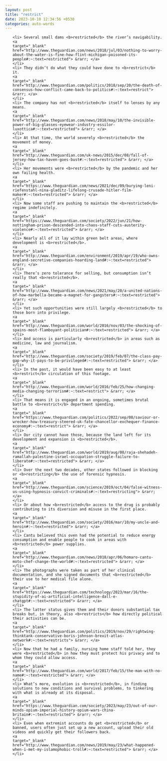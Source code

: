 ```yaml
---
layout: post
title: "restrict"
date: 2023-10-10 12:34:56 +0530
categories: auto-words
---
```

<ol>

    <li> Several small dams <b>restricted</b> the river’s navigability.
    <a 
    target="_blank" 
    href="http://www.theguardian.com/news/2018/jul/03/nothing-to-worry-about-the-water-is-fine-how-flint-michigan-poisoned-its-people#:~:text=restricted"> &rarr; </a>
    </li>
    <li> They didn’t do what they could have done to <b>restrict</b> it.
    <a 
    target="_blank" 
    href="http://www.theguardian.com/politics/2018/sep/20/the-death-of-consensus-how-conflict-came-back-to-politics#:~:text=restrict"> &rarr; </a>
    </li>
    <li> The company has not <b>restricted</b> itself to lenses by any means.
    <a 
    target="_blank" 
    href="http://www.theguardian.com/news/2018/may/10/the-invisible-power-of-big-glasses-eyewear-industry-essilor-luxottica#:~:text=restricted"> &rarr; </a>
    </li>
    <li> At that time, the world severely <b>restricted</b> the movement of money.
    <a 
    target="_blank" 
    href="http://www.theguardian.com/uk-news/2015/dec/08/fall-of-jersey-how-tax-haven-goes-bust#:~:text=restricted"> &rarr; </a>
    </li>
    <li> Her movements were <b>restricted</b> by the pandemic and her own failing health.
    <a 
    target="_blank" 
    href="https://www.theguardian.com/news/2021/dec/09/burying-leni-riefenstahl-nina-gladitz-lifelong-crusade-hitler-film-maker#:~:text=restricted"> &rarr; </a>
    </li>
    <li> Now some staff are pushing to maintain the <b>restricted</b> regime indefinitely.
    <a 
    target="_blank" 
    href="https://www.theguardian.com/society/2022/jun/21/how-nottingham-prison-descended-into-chaos-staff-cuts-austerity-violence#:~:text=restricted"> &rarr; </a>
    </li>
    <li> Nearly all of it lay within green belt areas, where development is <b>restricted</b>.
    <a 
    target="_blank" 
    href="http://www.theguardian.com/environment/2019/apr/19/who-owns-england-secretive-companies-hoarding-land#:~:text=restricted"> &rarr; </a>
    </li>
    <li> There’s zero tolerance for selling, but consumption isn’t really that <b>restricted</b>.
    <a 
    target="_blank" 
    href="http://www.theguardian.com/news/2021/may/20/a-united-nations-of-how-marbella-became-a-magnet-for-gangsters#:~:text=restricted"> &rarr; </a>
    </li>
    <li> Yet such opportunities were still largely <b>restricted</b> to those born into privilege.
    <a 
    target="_blank" 
    href="http://www.theguardian.com/world/2016/nov/03/the-shocking-of-spains-most-flamboyant-politician#:~:text=restricted"> &rarr; </a>
    </li>
    <li> And access is particularly <b>restricted</b> in areas such as medicine, law and journalism.
    <a 
    target="_blank" 
    href="http://www.theguardian.com/society/2019/feb/07/the-class-pay-gap-why-it-pays-to-be-privileged#:~:text=restricted"> &rarr; </a>
    </li>
    <li> In the past, it would have been easy to at least <b>restrict</b> circulation of this footage.
    <a 
    target="_blank" 
    href="http://www.theguardian.com/world/2016/feb/25/how-changing-media-changing-terrorism#:~:text=restrict"> &rarr; </a>
    </li>
    <li> That means it is engaged in an ongoing, sometimes brutal battle to <b>restrict</b> department spending.
    <a 
    target="_blank" 
    href="https://www.theguardian.com/politics/2022/sep/08/saviour-or-wrecker-how-treasury-steered-uk-fate-chancellor-exchequer-finance-economy#:~:text=restrict"> &rarr; </a>
    </li>
    <li> Our city cannot have those, because the land left for its development and expansion is <b>restricted</b>.
    <a 
    target="_blank" 
    href="http://www.theguardian.com/world/2019/aug/08/raja-shehadeh-ramallah-palestine-israel-occupation-struggle-failure-to-liberate#:~:text=restricted"> &rarr; </a>
    </li>
    <li> Over the next two decades, other states followed in blocking or <b>restricting</b> the use of forensic hypnosis.
    <a 
    target="_blank" 
    href="http://www.theguardian.com/science/2019/oct/04/false-witness-us-using-hypnosis-convict-criminals#:~:text=restricting"> &rarr; </a>
    </li>
    <li> Or about how <b>restricted</b> access to the drug is probably contributing to its diversion and misuse in the first place.
    <a 
    target="_blank" 
    href="http://www.theguardian.com/society/2016/mar/10/my-uncle-and-heroin#:~:text=restricted"> &rarr; </a>
    </li>
    <li> Cantu believed this oven had the potential to reduce energy consumption and enable people to cook in areas with <b>restricted</b> power supplies.
    <a 
    target="_blank" 
    href="http://www.theguardian.com/news/2018/apr/06/homaro-cantu-moto-chef-change-the-world#:~:text=restricted"> &rarr; </a>
    </li>
    <li> The photographs were taken as part of her clinical documentation, and she signed documents that <b>restricted</b> their use to her medical file alone.
    <a 
    target="_blank" 
    href="https://www.theguardian.com/technology/2023/mar/16/the-stupidity-of-ai-artificial-intelligence-dall-e-chatgpt#:~:text=restricted"> &rarr; </a>
    </li>
    <li> The latter status gives them and their donors substantial tax breaks but, in theory, also <b>restricts</b> how directly political their activities can be.
    <a 
    target="_blank" 
    href="http://www.theguardian.com/politics/2019/nov/29/rightwing-thinktank-conservative-boris-johnson-brexit-atlas-network#:~:text=restricts"> &rarr; </a>
    </li>
    <li> Now that he had a family, nursing home staff told her, they were <b>restricted</b> in how they must protect his privacy and to whom they could allow access.
    <a 
    target="_blank" 
    href="http://www.theguardian.com/world/2017/feb/15/the-man-with-no-name#:~:text=restricted"> &rarr; </a>
    </li>
    <li> What’s more, evolution is <b>restricted</b>, in finding solutions to new conditions and survival problems, to tinkering with what is already at its disposal.
    <a 
    target="_blank" 
    href="https://www.theguardian.com/society/2023/may/23/out-of-our-minds-opium-imperial-history-opium-wars-china-britain#:~:text=restricted"> &rarr; </a>
    </li>
    <li> Even when extremist accounts do get <b>restricted</b> or banned, users often just set up a new account, upload their old videos and quickly get their followers back.
    <a 
    target="_blank" 
    href="http://www.theguardian.com/news/2019/may/23/what-happened-when-i-met-my-islamophobic-troll#:~:text=restricted"> &rarr; </a>
    </li>